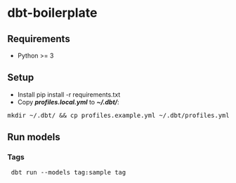 # dbt-boilerplate

## Requirements
* Python >= 3

## Setup
* Install pip install -r requirements.txt
* Copy **_profiles.local.yml_** to **_~/.dbt/_**: 
<pre>mkdir ~/.dbt/ && cp profiles.example.yml ~/.dbt/profiles.yml</pre>

## Run models

### Tags
<pre>
 dbt run --models tag:sample_tag
</pre>